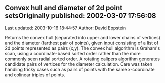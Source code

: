 ## Convex hull and diameter of 2d point setsOriginally published: 2002-03-07 17:56:08 
Last updated: 2003-10-16 18:44:57 
Author: David Eppstein 
 
Returns the convex hull (separated into upper and lower chains of vertices) and the diameter (farthest pair of points), given input consisting of a list of 2d points represented as pairs (x,y).  The convex hull algorithm is Graham's scan, using a coordinate-based sorted order rather than the more commonly seen radial sorted order.  A rotating calipers algorithm generates candidate pairs of vertices for the diameter calculation.  Care was taken handling tricky cases such as pairs of points with the same x-coordinate and colinear triples of points.